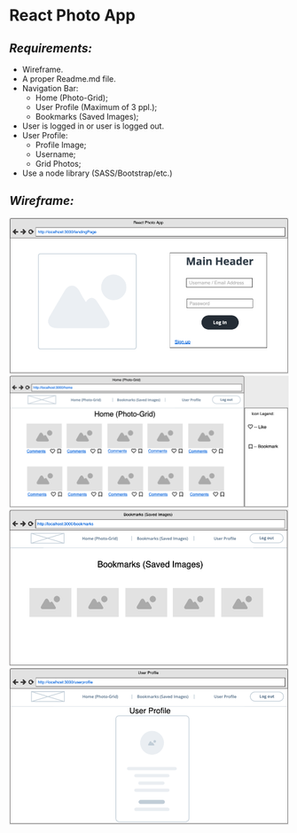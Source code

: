 # React Photo App 

## *Requirements:*

- Wireframe.
- A proper Readme.md file. 
- Navigation Bar:
    - Home (Photo-Grid);
    - User Profile (Maximum of 3 ppl.);
    - Bookmarks (Saved Images);
- User is logged in or user is logged out.
- User Profile:
    - Profile Image;
    - Username;
    - Grid Photos;
- Use a node library (SASS/Bootstrap/etc.)

## *Wireframe:*

![1. Landing-Page)](https://github.com/daler-bobojanov/React-Photo-App/blob/master/wireframe/1.Landing-Page.png)
![2. Home-Page)](https://github.com/daler-bobojanov/React-Photo-App/blob/master/wireframe/2.Home-Page.png)
![3. Bookmarks-Page)](https://github.com/daler-bobojanov/React-Photo-App/blob/master/wireframe/3.Bookmarks-Page.png)
![4. User-Profile-Page)](https://github.com/daler-bobojanov/React-Photo-App/blob/master/wireframe/4.User-Profile.png)
